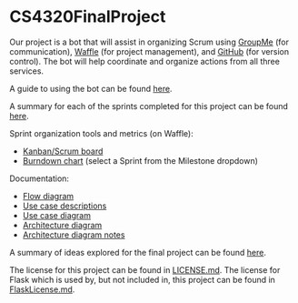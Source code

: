 # CS4320FinalProject
Our project is a bot that will assist in organizing Scrum using [GroupMe](https://groupme.com) (for communication), [Waffle](https://waffle.io) (for project management), and [GitHub](https://GitHub.com) (for version control).  The bot will help coordinate and organize actions from all three services.

A guide to using the bot can be found [here](Guide.md).

A summary for each of the sprints completed for this project can be found [here](SprintOrganization/SprintOrganization.md).

Sprint organization tools and metrics (on Waffle):
  - [Kanban/Scrum board](https://waffle.io/grahamheather/CS4320FinalProject)
  - [Burndown chart](https://waffle.io/grahamheather/CS4320FinalProject/metrics/burndown) (select a Sprint from the Milestone dropdown)

Documentation:
  - [Flow diagram](CS4320FinalProject_FlowDiagram.pdf)
  - [Use case descriptions](CS4320FinalProject_UseCaseDescription.md)
  - [Use case diagram](CS4320FinalProject_UseCaseDiagram.pdf)
  - [Architecture diagram](Architecture.pdf)
  - [Architecture diagram notes](Architecture_Documentation.md)

A summary of ideas explored for the final project can be found [here](Ideas/Ideas.md).

The license for this project can be found in [LICENSE.md](LICENSE.md).
The license for Flask which is used by, but not included in, this project can be found in [FlaskLicense.md](FlaskLicense.md).
